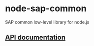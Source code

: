 node-sap-common
===============

SAP common low-level library for node.js

## [API documentation](./API.md)
